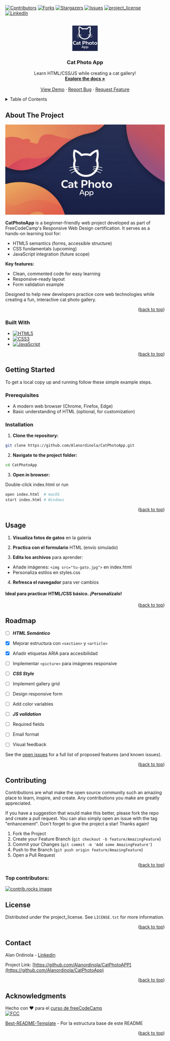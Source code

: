[![Contributors][contributors-shield]][contributors-url]
[![Forks][forks-shield]][forks-url]
[![Stargazers][stars-shield]][stars-url]
[![Issues][issues-shield]][issues-url]
[![project_license][license-shield]][license-url]
[![LinkedIn][linkedin-shield]][linkedin-url]



<!-- PROJECT LOGO -->
<br />
<div align="center">
  <a href="https://github.com/Alanordinola/CatPhotoApp">
    <img src="images/Logo.png" alt="Logo" width="80" height="80">
  </a>

<h3 align="center">Cat Photo App</h3>

  <p align="center">
    Learn HTML/CSS/JS while creating a cat gallery!
    <br />
    <a href="https://github.com/Alanordinola/CatPhotoApp"><strong>Explore the docs »</strong></a>
    <br />
    <br />
    <a href="https://github.com/Alanordinola/CatPhotoApp">View Demo</a>
    &middot;
    <a href="https://github.com/Alanordinola/CatPhotoApp/issues/new?labels=bug&template=bug-report---.md">Report Bug</a>
    &middot;
    <a href="https://github.com/Alanordinola/CatPhotoApp/issues/new?labels=enhancement&template=feature-request---.md">Request Feature</a>
  </p>
</div>



<!-- TABLE OF CONTENTS -->
<details>
  <summary>Table of Contents</summary>
  <ol>
    <li>
      <a href="#about-the-project">About The Project</a>
      <ul>
        <li><a href="#built-with">Built With</a></li>
      </ul>
    </li>
    <li>
      <a href="#getting-started">Getting Started</a>
      <ul>
        <li><a href="#prerequisites">Prerequisites</a></li>
        <li><a href="#installation">Installation</a></li>
      </ul>
    </li>
    <li><a href="#usage">Usage</a></li>
    <li><a href="#roadmap">Roadmap</a></li>
    <li><a href="#contributing">Contributing</a></li>
    <li><a href="#license">License</a></li>
    <li><a href="#contact">Contact</a></li>
    <li><a href="#acknowledgments">Acknowledgments</a></li>
  </ol>
</details>



<!-- ABOUT THE PROJECT -->
## About The Project

[![Product Name Screen Shot][product-screenshot]](https://example.com)

**CatPhotoApp** is a beginner-friendly web project developed as part of FreeCodeCamp's Responsive Web Design certification. It serves as a hands-on learning tool for:

- HTML5 semantics (forms, accessible structure)
- CSS fundamentals (upcoming)
- JavaScript integration (future scope)

**Key features:**

- Clean, commented code for easy learning
- Responsive-ready layout
- Form validation example

Designed to help new developers practice core web technologies while creating a fun, interactive cat photo gallery.

<p align="right">(<a href="#readme-top">back to top</a>)</p>


### Built With

* [![HTML5][HTML5-shield]][HTML5-url]
* [![CSS3][CSS3-shield]][CSS3-url]
* [![JavaScript][JavaScript-shield]][JavaScript-url]

<p align="right">(<a href="#readme-top">back to top</a>)</p>



<!-- GETTING STARTED -->
## Getting Started

To get a local copy up and running follow these simple example steps.

### Prerequisites
  
- A modern web browser (Chrome, Firefox, Edge)
- Basic understanding of HTML (optional, for customization)

### Installation

1. **Clone the repository:**

 ```sh
git clone https://github.com/Alanordinola/CatPhotoApp.git
```
2. **Navigate to the project folder:**
```sh
cd CatPhotoApp
```
3. **Open in browser:**

Double-click index.html or run
```bash
open index.html  # macOS
start index.html # Windows
```

<p align="right">(<a href="#readme-top">back to top</a>)</p>



<!-- USAGE EXAMPLES -->
## Usage

1. **Visualiza fotos de gatos** en la galería

2. **Practica con el formulario** HTML (envío simulado)

3. **Edita los archivos** para aprender:

- Añade imágenes: `<img src="tu-gato.jpg">` en index.html
- Personaliza estilos en styles.css

4. **Refresca el navegador** para ver cambios

#### Ideal para practicar HTML/CSS básico. ¡Personalízalo!


<p align="right">(<a href="#readme-top">back to top</a>)</p>



<!-- ROADMAP -->
## Roadmap

- [ ]  ***HTML Semántico***
  - [x] Mejorar estructura con `<section>` y `<article>`
  - [x] Añadir etiquetas ARIA para accesibilidad
  - [ ] Implementar `<picture>` para imágenes responsive
- [ ]  ***CSS Style***
  - [ ]  Implement gallery grid
  - [ ]  Design responsive form
  - [ ]  Add color variables
  
- [ ]  ***JS validation***
  - [ ]  Required fields
  - [ ]  Email format
  - [ ]  Visual feedback


See the [open issues](https://github.com/Alanordinola/CatPhotoApp/issues) for a full list of proposed features (and known issues).

<p align="right">(<a href="#readme-top">back to top</a>)</p>



<!-- CONTRIBUTING -->
## Contributing

Contributions are what make the open source community such an amazing place to learn, inspire, and create. Any contributions you make are greatly appreciated.

If you have a suggestion that would make this better, please fork the repo and create a pull request. You can also simply open an issue with the tag "enhancement". Don't forget to give the project a star! Thanks again!

1. Fork the Project
2. Create your Feature Branch (`git checkout -b feature/AmazingFeature`)
3. Commit your Changes (`git commit -m 'Add some AmazingFeature'`)
4. Push to the Branch (`git push origin feature/AmazingFeature`)
5. Open a Pull Request

<p align="right">(<a href="#readme-top">back to top</a>)</p>

### Top contributors:

<a href="https://github.com/Alanordinola/CatPhoyoApp/graphs/contributors">
  <img src="https://contrib.rocks/image?repo=Alanordinola/CatPhotoApp" alt="contrib.rocks image" />
</a>



<!-- LICENSE -->
## License

Distributed under the project_license. See `LICENSE.txt` for more information.

<p align="right">(<a href="#readme-top">back to top</a>)</p>



<!-- CONTACT -->
## Contact

Alan Ordinola - [Linkedin](https://www.linkedin.com/in/alan-ordinola-10026a196/)

Project Link: [https://github.com/Alanordinola/CatPhotoAPP](https://github.com/Alanordinola/CatPhotoApp)

<p align="right">(<a href="#readme-top">back to top</a>)</p>



<!-- ACKNOWLEDGMENTS -->
## Acknowledgments

Hecho con ❤️ para el [curso de freeCodeCamp](https://www.freecodecamp.org/learn/2022/responsive-web-design/)  
[![FCC](https://img.shields.io/badge/🚀_Estudiando_en_FCC-0A0A23)](https://www.freecodecamp.org/)

[Best-README-Template](https://github.com/othneildrew/Best-README-Template) - Por la estructura base de este README

<p align="right">(<a href="#readme-top">back to top</a>)</p>



<!-- MARKDOWN LINKS & IMAGES -->
<!-- https://www.markdownguide.org/basic-syntax/#reference-style-links -->
[contributors-shield]: https://img.shields.io/github/contributors/Alanordinola/CatPhotoApp.svg?style=for-the-badge&color=green
[contributors-url]: https://github.com/Alanordinola/CatPhotoApp/graphs/contributors
[forks-shield]: https://img.shields.io/github/forks/Alanordinola/CatPhotoApp.svg?style=for-the-badge&color=blue
[forks-url]: https://github.com/Alanordinola/CatPhotoApp/network/members
[stars-shield]: https://img.shields.io/github/stars/Alanordinola/CatPhotoApp.svg?style=for-the-badge&color=yellow
[stars-url]: https://github.com/Alanordinola/CatPhotoApp/stargazers
[issues-shield]: https://img.shields.io/github/issues/Alanordinola/CatPhotoApp.svg?style=for-the-badge&color=red
[issues-url]: https://github.com/Alanordinola/CatPhotoApp/issues
[license-shield]: https://img.shields.io/github/license/Alanordinola/CatPhotoApp.svg?style=for-the-badge&color=green
[license-url]: https://github.com/Alanordinola/CatPhotoApp/blob/main/LICENSE.txt
[linkedin-shield]: https://img.shields.io/badge/-LinkedIn-black.svg?style=for-the-badge&logo=linkedin&colorB=0A66C2
[linkedin-url]: https://www.linkedin.com/in/alan-ordinola-10026a196/
[product-screenshot]: images/screenshot.png
[Next.js]: https://img.shields.io/badge/next.js-000000?style=for-the-badge&logo=nextdotjs&logoColor=white
[Next-url]: https://nextjs.org/
[React.js]: https://img.shields.io/badge/React-20232A?style=for-the-badge&logo=react&logoColor=61DAFB
[React-url]: https://reactjs.org/
[Vue.js]: https://img.shields.io/badge/Vue.js-35495E?style=for-the-badge&logo=vuedotjs&logoColor=4FC08D
[Vue-url]: https://vuejs.org/
[Angular.io]: https://img.shields.io/badge/Angular-DD0031?style=for-the-badge&logo=angular&logoColor=white
[Angular-url]: https://angular.io/
[Svelte.dev]: https://img.shields.io/badge/Svelte-4A4A55?style=for-the-badge&logo=svelte&logoColor=FF3E00
[Svelte-url]: https://svelte.dev/
[Laravel.com]: https://img.shields.io/badge/Laravel-FF2D20?style=for-the-badge&logo=laravel&logoColor=white
[Laravel-url]: https://laravel.com
[Bootstrap.com]: https://img.shields.io/badge/Bootstrap-563D7C?style=for-the-badge&logo=bootstrap&logoColor=white
[Bootstrap-url]: https://getbootstrap.com
[JQuery.com]: https://img.shields.io/badge/jQuery-0769AD?style=for-the-badge&logo=jquery&logoColor=white
[JQuery-url]: https://jquery.com 

<!-- MARKDOWN LINKS & IMAGES -->
[HTML5-shield]: https://img.shields.io/badge/HTML5-E34F26?style=for-the-badge&logo=html5&logoColor=white
[HTML5-url]: https://developer.mozilla.org/en-US/docs/Web/HTML
[CSS3-shield]: https://img.shields.io/badge/CSS3-1572B6?style=for-the-badge&logo=css3&logoColor=white
[CSS3-url]: https://developer.mozilla.org/en-US/docs/Web/CSS
[JavaScript-shield]: https://img.shields.io/badge/JavaScript-F7DF1E?style=for-the-badge&logo=javascript&logoColor=black
[JavaScript-url]: https://developer.mozilla.org/en-US/docs/Web/JavaScript